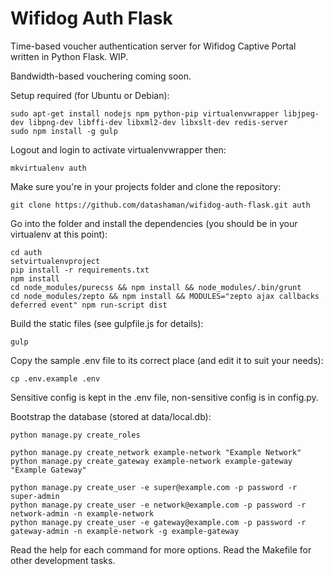 Wifidog Auth Flask
==================

Time-based voucher authentication server for Wifidog Captive Portal written in Python Flask. WIP.

Bandwidth-based vouchering coming soon.

Setup required (for Ubuntu or Debian):

    sudo apt-get install nodejs npm python-pip virtualenvwrapper libjpeg-dev libpng-dev libffi-dev libxml2-dev libxslt-dev redis-server
    sudo npm install -g gulp

Logout and login to activate virtualenvwrapper then:

    mkvirtualenv auth

Make sure you're in your projects folder and clone the repository:

    git clone https://github.com/datashaman/wifidog-auth-flask.git auth

Go into the folder and install the dependencies (you should be in your virtualenv at this point):

    cd auth
    setvirtualenvproject
    pip install -r requirements.txt
    npm install
	cd node_modules/purecss && npm install && node_modules/.bin/grunt
	cd node_modules/zepto && npm install && MODULES="zepto ajax callbacks deferred event" npm run-script dist

Build the static files (see gulpfile.js for details):

	gulp

Copy the sample .env file to its correct place (and edit it to suit your needs):

    cp .env.example .env

Sensitive config is kept in the .env file, non-sensitive config is in config.py.

Bootstrap the database (stored at data/local.db):

    python manage.py create_roles

    python manage.py create_network example-network "Example Network"
    python manage.py create_gateway example-network example-gateway "Example Gateway"

    python manage.py create_user -e super@example.com -p password -r super-admin
    python manage.py create_user -e network@example.com -p password -r network-admin -n example-network
    python manage.py create_user -e gateway@example.com -p password -r gateway-admin -n example-network -g example-gateway

Read the help for each command for more options. Read the Makefile for other development tasks.
